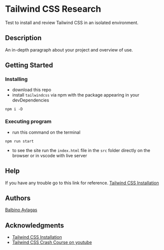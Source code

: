 # Tailwind CSS Research

Test to install and review Tailwind CSS in an isolated environment. 

## Description

An in-depth paragraph about your project and overview of use.

## Getting Started

### Installing

* download this repo
* install `tailwindcss` via npm with the package appearing in your devDependencies
```
npm i -D
```

### Executing program

* run this command on the terminal
```
npm run start
```
* to see the site run the `index.html` file in the `src` folder directly on the browser or in vscode with live server


## Help

If you have any trouble go to this link for reference.
[Tailwind CSS Installation](https://tailwindcss.com/docs/installation)

## Authors
[Balbino Aylagas](https://github.com/BalbinoOrtus)

## Acknowledgments

* [Tailwind CSS Installation](https://tailwindcss.com/docs/installation)
* [Tailwind CSS Crash Course on youtube](https://www.youtube.com/watch?v=UBOj6rqRUME)